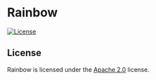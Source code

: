 # Rainbow

[![License](https://img.shields.io/github/license/LXGaming/Rainbow?label=License&cacheSeconds=86400)](https://github.com/LXGaming/Rainbow/blob/master/LICENSE)

## License
Rainbow is licensed under the [Apache 2.0](https://github.com/LXGaming/Rainbow/blob/master/LICENSE) license.